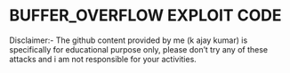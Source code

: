 # BUFFER_OVERFLOW EXPLOIT CODE

Disclaimer:- The github content provided by me (k ajay kumar) is specifically for educational purpose only, please don’t try any of these attacks and i am not responsible for your activities.
